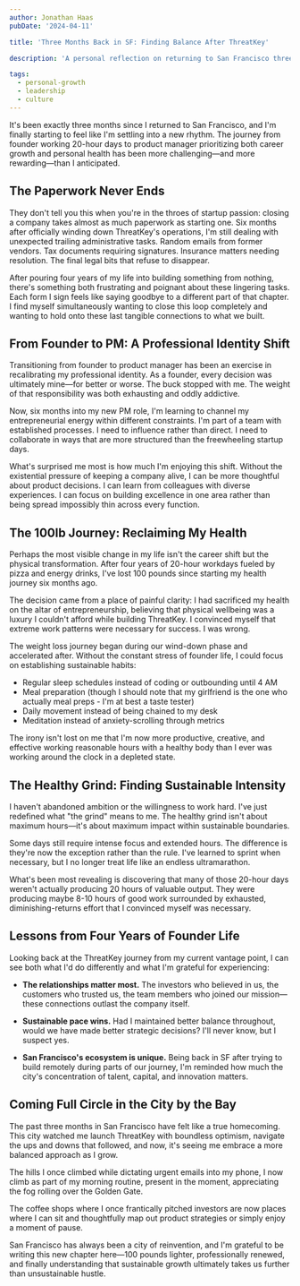 ```yaml
---
author: Jonathan Haas
pubDate: '2024-04-11'

title: 'Three Months Back in SF: Finding Balance After ThreatKey'

description: 'A personal reflection on returning to San Francisco three months ago, balancing a new PM role with personal health transformation, and finding sustainable'

tags:
  - personal-growth
  - leadership
  - culture
---
```


It's been exactly three months since I returned to San Francisco, and I'm finally starting to feel like I'm settling into a
new rhythm. The journey from founder working 20-hour days to product manager
prioritizing both career growth and personal health has been more
challenging—and more rewarding—than I anticipated.

## The Paperwork Never Ends

They don't tell you this when you're in the throes of startup passion: closing a
company takes almost as much paperwork as starting one. Six months after
officially winding down ThreatKey's operations, I'm still dealing with
unexpected trailing administrative tasks. Random emails from former vendors. Tax
documents requiring signatures. Insurance matters needing resolution. The final
legal bits that refuse to disappear.

After pouring four years of my life into building something from nothing,
there's something both frustrating and poignant about these lingering tasks.
Each form I sign feels like saying goodbye to a different part of that chapter.
I find myself simultaneously wanting to close this loop completely and wanting
to hold onto these last tangible connections to what we built.

## From Founder to PM: A Professional Identity Shift

Transitioning from founder to product manager has been an exercise in
recalibrating my professional identity. As a founder, every decision was
ultimately mine—for better or worse. The buck stopped with me. The weight of
that responsibility was both exhausting and oddly addictive.

Now, six months into my new PM role, I'm learning to channel my entrepreneurial
energy within different constraints. I'm part of a team with established
processes. I need to influence rather than direct. I need to collaborate in ways
that are more structured than the freewheeling startup days.

What's surprised me most is how much I'm enjoying this shift. Without the
existential pressure of keeping a company alive, I can be more thoughtful about
product decisions. I can learn from colleagues with diverse experiences. I can
focus on building excellence in one area rather than being spread impossibly
thin across every function.

## The 100lb Journey: Reclaiming My Health

Perhaps the most visible change in my life isn't the career shift but the
physical transformation. After four years of 20-hour workdays fueled by pizza
and energy drinks, I've lost 100 pounds since starting my health journey six
months ago.

The decision came from a place of painful clarity: I had sacrificed my health on
the altar of entrepreneurship, believing that physical wellbeing was a luxury I
couldn't afford while building ThreatKey. I convinced myself that extreme work
patterns were necessary for success. I was wrong.

The weight loss journey began during our wind-down phase and accelerated after.
Without the constant stress of founder life, I could focus on establishing
sustainable habits:

- Regular sleep schedules instead of coding or outbounding until 4 AM
- Meal preparation (though I should note that my girlfriend is the one who
  actually meal preps - I'm at best a taste tester)
- Daily movement instead of being chained to my desk
- Meditation instead of anxiety-scrolling through metrics

The irony isn't lost on me that I'm now more productive, creative, and effective
working reasonable hours with a healthy body than I ever was working around the
clock in a depleted state.

## The Healthy Grind: Finding Sustainable Intensity

I haven't abandoned ambition or the willingness to work hard. I've just
redefined what "the grind" means to me. The healthy grind isn't about maximum
hours—it's about maximum impact within sustainable boundaries.

Some days still require intense focus and extended hours. The difference is
they're now the exception rather than the rule. I've learned to sprint when
necessary, but I no longer treat life like an endless ultramarathon.

What's been most revealing is discovering that many of those 20-hour days
weren't actually producing 20 hours of valuable output. They were producing
maybe 8-10 hours of good work surrounded by exhausted, diminishing-returns
effort that I convinced myself was necessary.

## Lessons from Four Years of Founder Life

Looking back at the ThreatKey journey from my current vantage point, I can see
both what I'd do differently and what I'm grateful for experiencing:

- **The relationships matter most.** The investors who believed in us, the
  customers who trusted us, the team members who joined our mission—these
  connections outlast the company itself.

- **Sustainable pace wins.** Had I maintained better balance throughout, would
  we have made better strategic decisions? I'll never know, but I suspect yes.

- **San Francisco's ecosystem is unique.** Being back in SF after trying to
  build remotely during parts of our journey, I'm reminded how much the city's
  concentration of talent, capital, and innovation matters.

## Coming Full Circle in the City by the Bay

The past three months in San Francisco have felt like a true homecoming. This
city watched me launch ThreatKey with boundless optimism, navigate the ups and
downs that followed, and now, it's seeing me embrace a more balanced approach as
I grow.

The hills I once climbed while dictating urgent emails into my phone, I now
climb as part of my morning routine, present in the moment, appreciating the fog
rolling over the Golden Gate.

The coffee shops where I once frantically pitched investors are now places where
I can sit and thoughtfully map out product strategies or simply enjoy a moment
of pause.

San Francisco has always been a city of reinvention, and I'm grateful to be
writing this new chapter here—100 pounds lighter, professionally renewed, and
finally understanding that sustainable growth ultimately takes us further than
unsustainable hustle.
